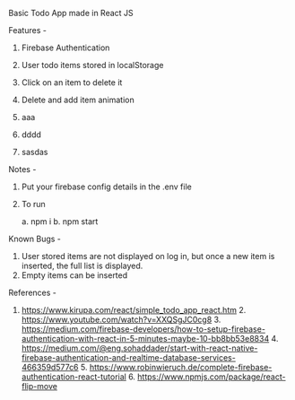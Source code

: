 Basic Todo App made in React JS

Features -

   1. Firebase Authentication
   2. User todo items stored in localStorage
   3. Click on an item to delete it
   4. Delete and add item animation


   1. aaa
   2. dddd
   3. sasdas


Notes -
   
   1. Put your firebase config details in the .env file
   2. To run
   
      a. npm i
      b. npm start

Known Bugs -
   
   1. User stored items are not displayed on log in, but once a new item is inserted, the full list is displayed.
   2. Empty items can be inserted

References -
   
   1. https://www.kirupa.com/react/simple_todo_app_react.htm
    2. https://www.youtube.com/watch?v=XXQSgJC0cg8
    3. https://medium.com/firebase-developers/how-to-setup-firebase-authentication-with-react-in-5-minutes-maybe-10-bb8bb53e8834
    4. https://medium.com/@eng.sohaddader/start-with-react-native-firebase-authentication-and-realtime-database-services-466359d577c6
    5. https://www.robinwieruch.de/complete-firebase-authentication-react-tutorial
    6. https://www.npmjs.com/package/react-flip-move
 
